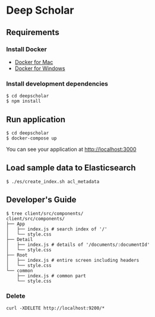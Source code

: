 # Deep Scholar

## Requirements

### Install Docker
- [Docker for Mac](https://www.docker.com/docker-mac)
- [Docker for Windows](https://www.docker.com/docker-windows)

### Install development dependencies

```
$ cd deepscholar
$ npm install
```

## Run application 

```
$ cd deepscholar
$ docker-compose up
```

You can see your application at [http://localhost:3000](http://localhost:3000)

## Load sample data to Elasticsearch

```
$ ./es/create_index.sh acl_metadata 
```

## Developer's Guide
```
$ tree client/src/components/
client/src/components/
├── App
│   ├── index.js # search index of '/'
│   └── style.css
├── Detail
│   ├── index.js # details of '/documents/:documentId'
│   └── style.css
├── Root
│   ├── index.js # entire screen including headers
│   └── style.css
└── common
    ├── index.js # common part
    └── style.css
```

### Delete
```
curl -XDELETE http://localhost:9200/*
```
